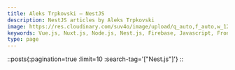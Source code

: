```yaml
---
title: Aleks Trpkovski — NestJS
description: NestJS articles by Aleks Trpkovski
image: https://res.cloudinary.com/suv4o/image/upload/q_auto,f_auto,w_1200,e_sharpen:100/v1618489761/blog/portrait
keywords: Vue.js, Nuxt.js, Node.js, Nest.js, Firebase, Javascript, Frontend, Development, Web, Web Developer, PHP, Python, AI, Artificial Intelligence, CSS, HTML, Photos, Photography, Melbourne, Australia, Keyboards
type: page
---
```


::posts{:pagination=true :limit=10 :search-tag='["Nest.js"]'}
::
